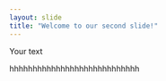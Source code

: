 ```yaml
---
layout: slide
title: "Welcome to our second slide!"
---
```

Your text

hhhhhhhhhhhhhhhhhhhhhhhhhhhh
